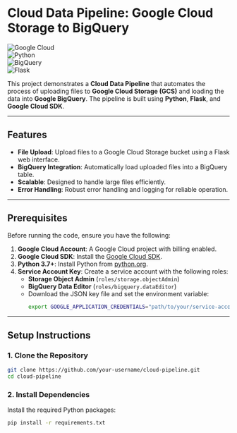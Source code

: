 # Cloud Data Pipeline: Google Cloud Storage to BigQuery

![Google Cloud](https://img.shields.io/badge/Google_Cloud-4285F4?style=for-the-badge&logo=google-cloud&logoColor=white)  
![Python](https://img.shields.io/badge/Python-3776AB?style=for-the-badge&logo=python&logoColor=white)  
![BigQuery](https://img.shields.io/badge/BigQuery-4285F4?style=for-the-badge&logo=google-cloud&logoColor=white)  
![Flask](https://img.shields.io/badge/Flask-000000?style=for-the-badge&logo=flask&logoColor=white)  

This project demonstrates a **Cloud Data Pipeline** that automates the process of uploading files to **Google Cloud Storage (GCS)** and loading the data into **Google BigQuery**. The pipeline is built using **Python**, **Flask**, and **Google Cloud SDK**.
 
---

## **Features**
- **File Upload**: Upload files to a Google Cloud Storage bucket using a Flask web interface.
- **BigQuery Integration**: Automatically load uploaded files into a BigQuery table.
- **Scalable**: Designed to handle large files efficiently.
- **Error Handling**: Robust error handling and logging for reliable operation.

---

## **Prerequisites**
Before running the code, ensure you have the following:

1. **Google Cloud Account**: A Google Cloud project with billing enabled.
2. **Google Cloud SDK**: Install the [Google Cloud SDK](https://cloud.google.com/sdk/docs/install).
3. **Python 3.7+**: Install Python from [python.org](https://www.python.org/).
4. **Service Account Key**: Create a service account with the following roles:
   - **Storage Object Admin** (`roles/storage.objectAdmin`)
   - **BigQuery Data Editor** (`roles/bigquery.dataEditor`)
   - Download the JSON key file and set the environment variable:
     ```bash
     export GOOGLE_APPLICATION_CREDENTIALS="path/to/your/service-account-key.json"
     ```

---


## **Setup Instructions**

### 1. Clone the Repository
```bash
git clone https://github.com/your-username/cloud-pipeline.git
cd cloud-pipeline
```

### 2. Install Dependencies
Install the required Python packages:
```bash
pip install -r requirements.txt



